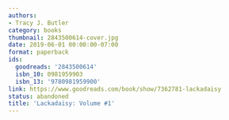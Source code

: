 ```yaml
---
authors:
- Tracy J. Butler
category: books
thumbnail: 2843500614-cover.jpg
date: 2019-06-01 00:00:00-07:00
format: paperback
ids:
  goodreads: '2843500614'
  isbn_10: 0981959903
  isbn_13: '9780981959900'
link: https://www.goodreads.com/book/show/7362781-lackadaisy
status: abandoned
title: 'Lackadaisy: Volume #1'
---
```

